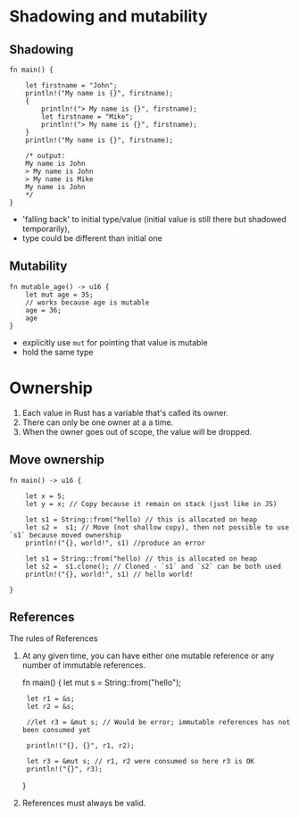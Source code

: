 # Shadowing and mutability

## Shadowing

    fn main() {

        let firstname = "John";
        println!("My name is {}", firstname);
        {
            println!("> My name is {}", firstname);
            let firstname = "Mike";
            println!("> My name is {}", firstname);
        }
        println!("My name is {}", firstname);

        /* output:
        My name is John
        > My name is John
        > My name is Mike
        My name is John
        */
    }

- 'falling back' to initial type/value (initial value is still there but shadowed temporarily),
- type could be different than initial one

## Mutability

    fn mutable_age() -> u16 {
        let mut age = 35;
        // works because age is mutable
        age = 36;
        age
    }

- explicitly use `mut` for pointing that value is mutable
- hold the same type

# Ownership

1. Each value in Rust has a variable that's called its owner.
2. There can only be one owner at a a time.
3. When the owner goes out of scope, the value will be dropped.

## Move ownership

    fn main() -> u16 {

        let x = 5;
        let y = x; // Copy because it remain on stack (just like in JS)

        let s1 = String::from("hello) // this is allocated on heap
        let s2 =  s1; // Move (not shallow copy), then not possible to use `s1` because moved ownership
        println!("{}, world!", s1) //produce an error

        let s1 = String::from("hello) // this is allocated on heap
        let s2 =  s1.clone(); // Cloned - `s1` and `s2` can be both used
        println!("{}, world!", s1) // hello world!

    }

## References
The rules of References
1. At any given time, you can have either one mutable reference or any number of immutable references.

    fn main() {
        let mut s = String::from("hello");

        let r1 = &s;
        let r2 = &s;

        //let r3 = &mut s; // Would be error; immutable references has not been consumed yet

        println!("{}, {}", r1, r2);

        let r3 = &mut s; // r1, r2 were consumed so here r3 is OK
        println!("{}", r3);
    }

2. References must always be valid.
